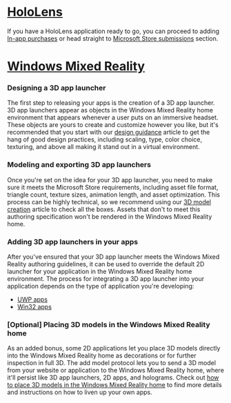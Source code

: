 # [HoloLens](#tab/hololens)

If you have a HoloLens application ready to go, you can proceed to adding [In-app purchases](../distributing-your-apps.md#integrating-in-app-purchases) or head straight to [Microsoft Store submissions](../distributing-your-apps.md#submitting-to-the-microsoft-store) section.

# [Windows Mixed Reality](#tab/wmr)

### Designing a 3D app launcher 

The first step to releasing your apps is the creation of a 3D app launcher. 3D app launchers appear as objects in the Windows Mixed Reality home environment that appears whenever a user puts on an immersive headset. These objects are yours to create and customize however you like, but it's recommended that you start with our [design guidance](../3d-app-launcher-design-guidance.md) article to get the hang of good design practices, including scaling, type, color choice, texturing, and above all making it stand out in a virtual environment.

### Modeling and exporting 3D app launchers

Once you're set on the idea for your 3D app launcher, you need to make sure it meets the Microsoft Store requirements, including asset file format, triangle count, texture sizes, animation length, and asset optimization. This process can be highly technical, so we recommend using our [3D model creation](../creating-3d-models-for-use-in-the-windows-mixed-reality-home.md) article to check all the boxes. Assets that don't to meet this authoring specification won't be rendered in the Windows Mixed Reality home.

### Adding 3D app launchers in your apps

After you've ensured that your 3D app launcher meets the Windows Mixed Reality authoring guidelines, it can be used to override the default 2D launcher for your application in the Windows Mixed Reality home environment. The process for integrating a 3D app launcher into your application depends on the type of application you're developing:

* [UWP apps](../implementing-3d-app-launchers.md)
* [Win32 apps](../implementing-3d-app-launchers-win32.md)

### [Optional] Placing 3D models in the Windows Mixed Reality home

As an added bonus, some 2D applications let you place 3D models directly into the Windows Mixed Reality home as decorations or for further inspection in full 3D. The add model protocol lets you to send a 3D model from your website or application to the Windows Mixed Reality home, where it'll persist like 3D app launchers, 2D apps, and holograms. Check out [how to place 3D models in the Windows Mixed Reality home](../enable-placement-of-3d-models-in-the-home.md) to find more details and instructions on how to liven up your own apps.

